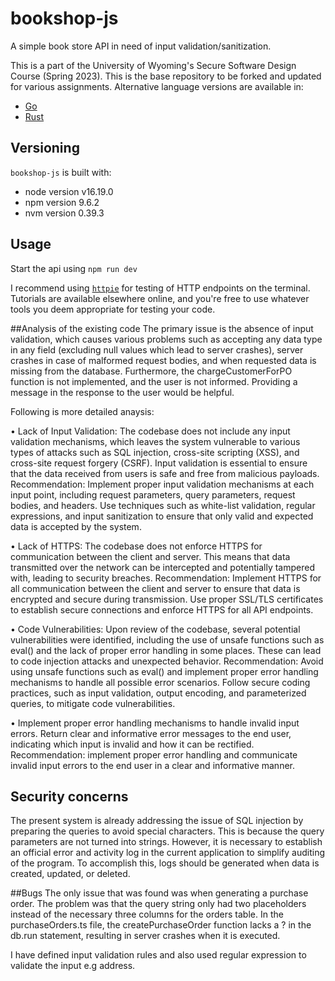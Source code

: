 # bookshop-js

A simple book store API in need of input validation/sanitization.

This is a part of the University of Wyoming's Secure Software Design Course (Spring 2023). This is the base repository to be forked and updated for various assignments. Alternative language versions are available in:

- [Go](https://github.com/andey-robins/bookshop-go)
- [Rust](https://github.com/andey-robins/bookshop-rs)

## Versioning

`bookshop-js` is built with:

- node version v16.19.0
- npm version 9.6.2
- nvm version 0.39.3

## Usage

Start the api using `npm run dev`

I recommend using [`httpie`](https://httpie.io) for testing of HTTP endpoints on the terminal. Tutorials are available elsewhere online, and you're free to use whatever tools you deem appropriate for testing your code.

##Analysis of the existing code
The primary issue is the absence of input validation, which causes various problems such as accepting any data type in any field (excluding null values which lead to server crashes), server crashes in case of malformed request bodies, and when requested data is missing from the database. Furthermore, the chargeCustomerForPO function is not implemented, and the user is not informed. Providing a message in the response to the user would be helpful.

Following is more detailed anaysis:

•	Lack of Input Validation: The codebase does not include any input validation mechanisms, which leaves the system vulnerable to various types of attacks such as SQL injection, cross-site scripting (XSS), and cross-site request forgery (CSRF). Input validation is essential to ensure that the data received from users is safe and free from malicious payloads.
Recommendation: Implement proper input validation mechanisms at each input point, including request parameters, query parameters, request bodies, and headers. Use techniques such as white-list validation, regular expressions, and input sanitization to ensure that only valid and expected data is accepted by the system.

•	Lack of HTTPS: The codebase does not enforce HTTPS for communication between the client and server. This means that data transmitted over the network can be intercepted and potentially tampered with, leading to security breaches.
Recommendation: Implement HTTPS for all communication between the client and server to ensure that data is encrypted and secure during transmission. Use proper SSL/TLS certificates to establish secure connections and enforce HTTPS for all API endpoints.

•	Code Vulnerabilities: Upon review of the codebase, several potential vulnerabilities were identified, including the use of unsafe functions such as eval() and the lack of proper error handling in some places. These can lead to code injection attacks and unexpected behavior.
Recommendation: Avoid using unsafe functions such as eval() and implement proper error handling mechanisms to handle all possible error scenarios. Follow secure coding practices, such as input validation, output encoding, and parameterized queries, to mitigate code vulnerabilities.

•	Implement proper error handling mechanisms to handle invalid input errors. Return clear and informative error messages to the end user, indicating which input is invalid and how it can be rectified.
Recommendation: implement proper error handling and communicate invalid input errors to the end user in a clear and informative manner.

## Security concerns
The present system is already addressing the issue of SQL injection by preparing the queries to avoid special characters. This is because the query parameters are not turned into strings. However, it is necessary to establish an official error and activity log in the current application to simplify auditing of the program. To accomplish this, logs should be generated when data is created, updated, or deleted.

##Bugs
The only issue that was found was when generating a purchase order. The problem was that the query string only had two placeholders instead of the necessary three columns for the orders table. In the purchaseOrders.ts file, the createPurchaseOrder function lacks a ? in the db.run statement, resulting in server crashes when it is executed.

I have defined input validation rules and also used regular expression to validate the input e.g address.
